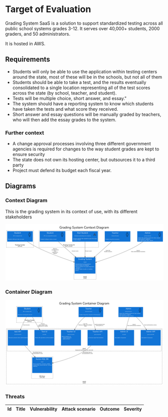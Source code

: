 # Target of Evaluation

Grading System SaaS is a solution to support standardized testing across all public school systems grades 3-12. It serves over 40,000+ students, 2000 graders, and 50 administrators.

It is hosted in AWS.

## Requirements

* Students will only be able to use the application within testing centers around the state, most of these will be in the schools, but not all of them
* Students should be able to take a test, and the results eventually consolidated to a single location representing all of the test scores across the state (by school, teacher, and student).
* Tests will be multiple choice, short answer, and essay."
* The system should have a reporting system to know which students have taken the tests and what score they received.
* Short answer and essay questions will be manually graded by teachers, who will then add the essay grades to the system.

### Further context

* A change approval processes involving three different government agencies is required for changes to the way student grades are kept to ensure security
* The state does not own its hosting center, but outsources it to a third party
* Project must defend its budget each fiscal year.

## Diagrams

### Context Diagram

This is the grading system in its context of use, with its different stakeholders

![Grading system context diagram](./images/grade-context.png)

### Container Diagram

![Grading system container diagram](./images/grade-container.png)


### Threats

|Id| Title| Vulnerability | Attack scenario | Outcome|Severity|
|--|--|--|--|--|--|

